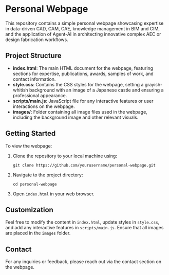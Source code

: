 # Personal Webpage

This repository contains a simple personal webpage showcasing expertise in data-driven CAD, CAM, CAE, knowledge management in BIM and CIM, and the application of Agent-AI in architecting innovative complex AEC or design fabrication workflows.

## Project Structure

- **index.html**: The main HTML document for the webpage, featuring sections for expertise, publications, awards, samples of work, and contact information.
- **style.css**: Contains the CSS styles for the webpage, setting a grayish-whitish background with an image of a Japanese castle and ensuring a professional appearance.
- **scripts/main.js**: JavaScript file for any interactive features or user interactions on the webpage.
- **images/**: Folder containing all image files used in the webpage, including the background image and other relevant visuals.

## Getting Started

To view the webpage:

1. Clone the repository to your local machine using:
   ```
   git clone https://github.com/yourusername/personal-webpage.git
   ```
2. Navigate to the project directory:
   ```
   cd personal-webpage
   ```
3. Open `index.html` in your web browser.

## Customization

Feel free to modify the content in `index.html`, update styles in `style.css`, and add any interactive features in `scripts/main.js`. Ensure that all images are placed in the `images` folder.

## Contact

For any inquiries or feedback, please reach out via the contact section on the webpage.